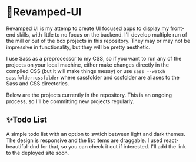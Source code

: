 # 💄Revamped-UI

Revamped UI is my attemp to create UI focused apps to display my front-end skills, with little to no focus on the backend. I'll develop multiple run of the mill or
out of the box projects in this repository. They may or may not be impressive in functionality, but they will be pretty aesthetic.

I use Sass as a preprocessor to my CSS, so if you want to run any of the projects on your local machine, either make changes directly in the compiled CSS (but it will make
things messy) or use `sass --watch sassfolder:cssfolder` where sassfolder and cssfolder are aliases to the Sass and CSS directories.

Below are the projects currently in the repository. This is an ongoing process, so I'll be committing new projects regularly.

## ✨Todo List
A simple todo list with an option to swtich between light and dark themes. The design is responsive and the list items are draggable. I used react-beautiful-dnd for that, 
so you can check it out if interested. I'll add the link to the deployed site soon.
